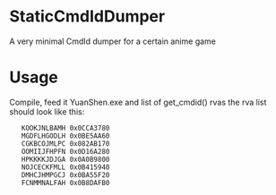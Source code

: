 # StaticCmdIdDumper
 A very minimal CmdId dumper for a certain anime game

# Usage
 Compile, feed it YuanShen.exe and list of get_cmdid() rvas
 the rva list should look like this:
 ```
    KOOKJNLBAMH 0x0CCA3780
    MGDFLHGODLH 0x0BE5AA60
    CGKBCOJMLPC 0x082AB170
    OOMIIJFHPFN 0x0D16A280
    HPKKKKJDJGA 0x0A0B9800
    NOJCECKFMLL 0x0B415940
    DMHCJHMPGCJ 0x0BA55F20
    FCNMMNALFAH 0x0B8DAFB0
 ```
